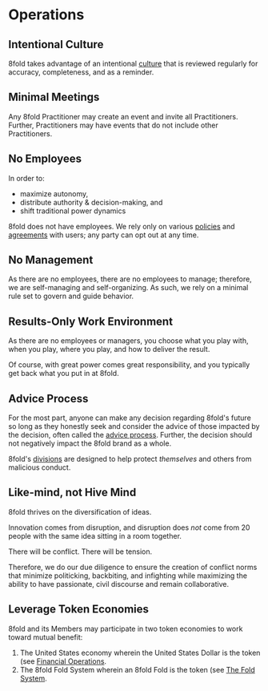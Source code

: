 # Operations

## Intentional Culture

8fold takes advantage of an intentional [culture](/operations/culture/) that is reviewed regularly for accuracy, completeness, and as a reminder.

## Minimal Meetings

Any 8fold Practitioner may create an event and invite all Practitioners. Further, Practitioners may have events that do not include other Practitioners.

## No Employees

In order to:

* maximize autonomy,
* distribute authority & decision-making, and
* shift traditional power dynamics

8fold does not have employees. We rely only on various [policies](/legal/) and [agreements](/legal/user-agreements/) with users; any party can opt out at any time.

## No Management

As there are no employees, there are no employees to manage; therefore, we are self-managing and self-organizing. As such, we rely on a minimal rule set to govern and guide behavior.

## Results-Only Work Environment

As there are no employees or managers, you choose what you play with, when you play, where you play, and how to deliver the result.

Of course, with great power comes great responsibility, and you typically get back what you put in at 8fold.

## Advice Process

For the most part, anyone can make any decision regarding 8fold's future so long as they honestly seek and consider the advice of those impacted by the decision, often called the [advice process](http://www.reinventingorganizationswiki.com/Decision_Making). Further, the decision should not negatively impact the 8fold brand as a whole.

8fold's [divisions](/operations/divisions/) are designed to help protect *themselves* and others from malicious conduct.

## Like-mind, not Hive Mind

8fold thrives on the diversification of ideas.

Innovation comes from disruption, and disruption does *not* come from 20 people with the same idea sitting in a room together.

There will be conflict. There will be tension.

Therefore, we do our due diligence to ensure the creation of conflict norms that minimize politicking, backbiting, and infighting while maximizing the ability to have passionate, civil discourse and remain collaborative.

## Leverage Token Economies

8fold and its Members may participate in two token economies to work toward mutual benefit:

1. The United States economy wherein the United States Dollar is the token (see [Financial Operations](/operations/financial/).
2. The 8fold Fold System wherein an 8fold Fold is the token (see [The Fold System](/operations/fold-system/).
